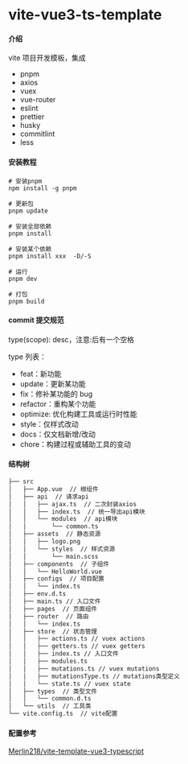 # vite-vue3-ts-template

#### 介绍

vite 项目开发模板，集成

- pnpm
- axios
- vuex
- vue-router
- eslint
- prettier
- husky
- commitlint
- less

#### 安装教程

```shell
# 安装pnpm
npm install -g pnpm

# 更新包
pnpm update

# 安装全部依赖
pnpm install

# 安装某个依赖
pnpm install xxx  -D/-S

# 运行
pnpm dev

# 打包
pnpm build
```

#### commit 提交规范

type(scope): desc，注意:后有一个空格

type 列表：

- feat：新功能
- update：更新某功能
- fix：修补某功能的 bug
- refactor：重构某个功能
- optimize: 优化构建工具或运行时性能
- style：仅样式改动
- docs：仅文档新增/改动
- chore：构建过程或辅助工具的变动

#### 结构树

```bash
├── src
│   ├── App.vue  // 根组件
│   ├── api  // 请求api
│   │   ├── ajax.ts  // 二次封装axios
│   │   ├── index.ts  // 统一导出api模块
│   │   └── modules  // api模块
│   │       └── common.ts
│   ├── assets  // 静态资源
│   │   ├── logo.png
│   │   └── styles  // 样式资源
│   │       └── main.scss
│   ├── components  // 子组件
│   │   └── HelloWorld.vue
│   ├── configs  // 项目配置
│   │   └── index.ts
│   ├── env.d.ts
│   ├── main.ts // 入口文件
│   ├── pages  // 页面组件
│   ├── router  // 路由
│   │   └── index.ts
│   ├── store  // 状态管理
│   │   ├── actions.ts // vuex actions
│   │   ├── getters.ts // vuex getters
│   │   ├── index.ts // 入口文件
│   │   ├── modules.ts
│   │   ├── mutations.ts // vuex mutations
│   │   ├── mutationsType.ts // mutations类型定义
│   │   └── state.ts // vuex state
│   ├── types  // 类型文件
│   │   └── common.d.ts
│   └── utils  // 工具类
└── vite.config.ts  // vite配置
```

#### 配置参考

[Merlin218/vite-template-vue3-typescript](https://github.com/Merlin218/vite-template-vue3-typescript)
